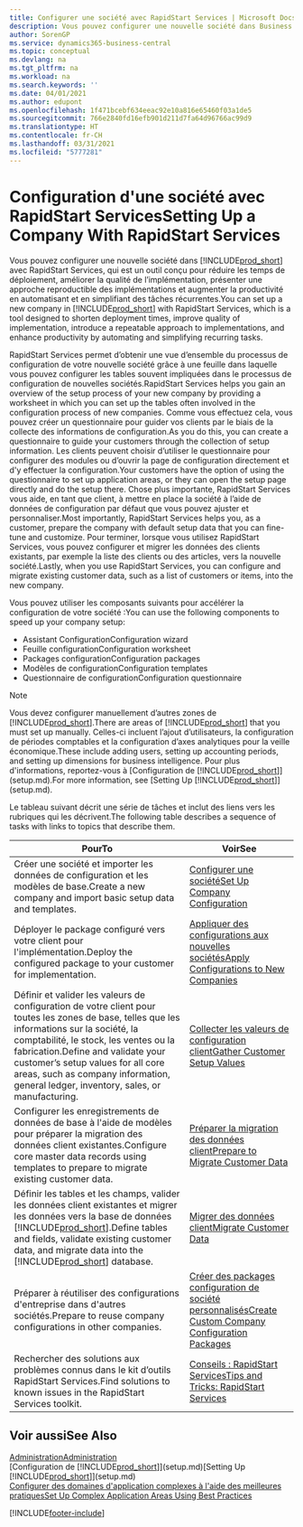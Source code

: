 ```yaml
---
title: Configurer une société avec RapidStart Services | Microsoft Docs
description: Vous pouvez configurer une nouvelle société dans Business Central avec RapidStart Services, qui est un outil conçu pour réduire les temps de déploiement, améliorer la qualité de l’implémentation, présenter une approche reproductible des implémentations et augmenter la productivité en automatisant et en simplifiant des tâches récurrentes.
author: SorenGP
ms.service: dynamics365-business-central
ms.topic: conceptual
ms.devlang: na
ms.tgt_pltfrm: na
ms.workload: na
ms.search.keywords: ''
ms.date: 04/01/2021
ms.author: edupont
ms.openlocfilehash: 1f471bcebf634eeac92e10a816e65460f03a1de5
ms.sourcegitcommit: 766e2840fd16efb901d211d7fa64d96766ac99d9
ms.translationtype: HT
ms.contentlocale: fr-CH
ms.lasthandoff: 03/31/2021
ms.locfileid: "5777281"
---
```

# <a name="setting-up-a-company-with-rapidstart-services"></a><span data-ttu-id="31db6-103">Configuration d'une société avec RapidStart Services</span><span class="sxs-lookup"><span data-stu-id="31db6-103">Setting Up a Company With RapidStart Services</span></span>
<span data-ttu-id="31db6-104">Vous pouvez configurer une nouvelle société dans [!INCLUDE[prod_short](includes/prod_short.md)] avec RapidStart Services, qui est un outil conçu pour réduire les temps de déploiement, améliorer la qualité de l’implémentation, présenter une approche reproductible des implémentations et augmenter la productivité en automatisant et en simplifiant des tâches récurrentes.</span><span class="sxs-lookup"><span data-stu-id="31db6-104">You can set up a new company in [!INCLUDE[prod_short](includes/prod_short.md)] with RapidStart Services, which is a tool designed to shorten deployment times, improve quality of implementation, introduce a repeatable approach to implementations, and enhance productivity by automating and simplifying recurring tasks.</span></span>  

<span data-ttu-id="31db6-105">RapidStart Services permet d’obtenir une vue d’ensemble du processus de configuration de votre nouvelle société grâce à une feuille dans laquelle vous pouvez configurer les tables souvent impliquées dans le processus de configuration de nouvelles sociétés.</span><span class="sxs-lookup"><span data-stu-id="31db6-105">RapidStart Services helps you gain an overview of the setup process of your new company by providing a worksheet in which you can set up the tables often involved in the configuration process of new companies.</span></span> <span data-ttu-id="31db6-106">Comme vous effectuez cela, vous pouvez créer un questionnaire pour guider vos clients par le biais de la collecte des informations de configuration.</span><span class="sxs-lookup"><span data-stu-id="31db6-106">As you do this, you can create a questionnaire to guide your customers through the collection of setup information.</span></span> <span data-ttu-id="31db6-107">Les clients peuvent choisir d’utiliser le questionnaire pour configurer des modules ou d’ouvrir la page de configuration directement et d'y effectuer la configuration.</span><span class="sxs-lookup"><span data-stu-id="31db6-107">Your customers have the option of using the questionnaire to set up application areas, or they can open the setup page directly and do the setup there.</span></span> <span data-ttu-id="31db6-108">Chose plus importante, RapidStart Services vous aide, en tant que client, à mettre en place la société à l’aide de données de configuration par défaut que vous pouvez ajuster et personnaliser.</span><span class="sxs-lookup"><span data-stu-id="31db6-108">Most importantly, RapidStart Services helps you, as a customer, prepare the company with default setup data that you can fine-tune and customize.</span></span> <span data-ttu-id="31db6-109">Pour terminer, lorsque vous utilisez RapidStart Services, vous pouvez configurer et migrer les données des clients existants, par exemple la liste des clients ou des articles, vers la nouvelle société.</span><span class="sxs-lookup"><span data-stu-id="31db6-109">Lastly, when you use RapidStart Services, you can configure and migrate existing customer data, such as a list of customers or items, into the new company.</span></span>

<span data-ttu-id="31db6-110">Vous pouvez utiliser les composants suivants pour accélérer la configuration de votre société :</span><span class="sxs-lookup"><span data-stu-id="31db6-110">You can use the following components to speed up your company setup:</span></span>  

-   <span data-ttu-id="31db6-111">Assistant Configuration</span><span class="sxs-lookup"><span data-stu-id="31db6-111">Configuration wizard</span></span>  
-   <span data-ttu-id="31db6-112">Feuille configuration</span><span class="sxs-lookup"><span data-stu-id="31db6-112">Configuration worksheet</span></span>  
-   <span data-ttu-id="31db6-113">Packages configuration</span><span class="sxs-lookup"><span data-stu-id="31db6-113">Configuration packages</span></span>  
-   <span data-ttu-id="31db6-114">Modèles de configuration</span><span class="sxs-lookup"><span data-stu-id="31db6-114">Configuration templates</span></span>  
-   <span data-ttu-id="31db6-115">Questionnaire de configuration</span><span class="sxs-lookup"><span data-stu-id="31db6-115">Configuration questionnaire</span></span>  

> [!Note]  
>  <span data-ttu-id="31db6-116">Vous devez configurer manuellement d’autres zones de [!INCLUDE[prod_short](includes/prod_short.md)].</span><span class="sxs-lookup"><span data-stu-id="31db6-116">There are areas of [!INCLUDE[prod_short](includes/prod_short.md)] that you must set up manually.</span></span> <span data-ttu-id="31db6-117">Celles-ci incluent l’ajout d’utilisateurs, la configuration de périodes comptables et la configuration d’axes analytiques pour la veille économique.</span><span class="sxs-lookup"><span data-stu-id="31db6-117">These include adding users, setting up accounting periods, and setting up dimensions for business intelligence.</span></span> <span data-ttu-id="31db6-118">Pour plus d'informations, reportez-vous à [Configuration de [!INCLUDE[prod_short](includes/prod_short.md)]](setup.md).</span><span class="sxs-lookup"><span data-stu-id="31db6-118">For more information, see [Setting Up [!INCLUDE[prod_short](includes/prod_short.md)]](setup.md).</span></span>

 <span data-ttu-id="31db6-119">Le tableau suivant décrit une série de tâches et inclut des liens vers les rubriques qui les décrivent.</span><span class="sxs-lookup"><span data-stu-id="31db6-119">The following table describes a sequence of tasks with links to topics that describe them.</span></span>

|<span data-ttu-id="31db6-120">**Pour**</span><span class="sxs-lookup"><span data-stu-id="31db6-120">**To**</span></span>|<span data-ttu-id="31db6-121">**Voir**</span><span class="sxs-lookup"><span data-stu-id="31db6-121">**See**</span></span>|  
|------------|-------------|  
|<span data-ttu-id="31db6-122">Créer une société et importer les données de configuration et les modèles de base.</span><span class="sxs-lookup"><span data-stu-id="31db6-122">Create a new company and import basic setup data and templates.</span></span>|[<span data-ttu-id="31db6-123">Configurer une société</span><span class="sxs-lookup"><span data-stu-id="31db6-123">Set Up Company Configuration</span></span>](admin-set-up-company-configuration.md)|  
|<span data-ttu-id="31db6-124">Déployer le package configuré vers votre client pour l'implémentation.</span><span class="sxs-lookup"><span data-stu-id="31db6-124">Deploy the configured package to your customer for implementation.</span></span>|[<span data-ttu-id="31db6-125">Appliquer des configurations aux nouvelles sociétés</span><span class="sxs-lookup"><span data-stu-id="31db6-125">Apply Configurations to New Companies</span></span>](admin-apply-configuration-to-new-companies.md)|
|<span data-ttu-id="31db6-126">Définir et valider les valeurs de configuration de votre client pour toutes les zones de base, telles que les informations sur la société, la comptabilité, le stock, les ventes ou la fabrication.</span><span class="sxs-lookup"><span data-stu-id="31db6-126">Define and validate your customer’s setup values for all core areas, such as company information, general ledger, inventory, sales, or manufacturing.</span></span>|[<span data-ttu-id="31db6-127">Collecter les valeurs de configuration client</span><span class="sxs-lookup"><span data-stu-id="31db6-127">Gather Customer Setup Values</span></span>](admin-gather-customer-setup-values.md)|  
|<span data-ttu-id="31db6-128">Configurer les enregistrements de données de base à l'aide de modèles pour préparer la migration des données client existantes.</span><span class="sxs-lookup"><span data-stu-id="31db6-128">Configure core master data records using templates to prepare to migrate existing customer data.</span></span>|[<span data-ttu-id="31db6-129">Préparer la migration des données client</span><span class="sxs-lookup"><span data-stu-id="31db6-129">Prepare to Migrate Customer Data</span></span>](admin-use-templates-to-prepare-customer-data-for-migration.md)|  
|<span data-ttu-id="31db6-130">Définir les tables et les champs, valider les données client existantes et migrer les données vers la base de données [!INCLUDE[prod_short](includes/prod_short.md)].</span><span class="sxs-lookup"><span data-stu-id="31db6-130">Define tables and fields, validate existing customer data, and migrate data into the [!INCLUDE[prod_short](includes/prod_short.md)] database.</span></span>|[<span data-ttu-id="31db6-131">Migrer des données client</span><span class="sxs-lookup"><span data-stu-id="31db6-131">Migrate Customer Data</span></span>](admin-migrate-customer-data.md)|
|<span data-ttu-id="31db6-132">Préparer à réutiliser des configurations d'entreprise dans d'autres sociétés.</span><span class="sxs-lookup"><span data-stu-id="31db6-132">Prepare to reuse company configurations in other companies.</span></span>|[<span data-ttu-id="31db6-133">Créer des packages configuration de société personnalisés</span><span class="sxs-lookup"><span data-stu-id="31db6-133">Create Custom Company Configuration Packages</span></span>](admin-how-to-create-custom-company-configuration-packages.md)|
|<span data-ttu-id="31db6-134">Rechercher des solutions aux problèmes connus dans le kit d’outils RapidStart Services.</span><span class="sxs-lookup"><span data-stu-id="31db6-134">Find solutions to known issues in the RapidStart Services toolkit.</span></span>|[<span data-ttu-id="31db6-135">Conseils : RapidStart Services</span><span class="sxs-lookup"><span data-stu-id="31db6-135">Tips and Tricks: RapidStart Services</span></span>](admin-tips-and-tricks-rapidstart-services.md)|  

## <a name="see-also"></a><span data-ttu-id="31db6-136">Voir aussi</span><span class="sxs-lookup"><span data-stu-id="31db6-136">See Also</span></span>  
[<span data-ttu-id="31db6-137">Administration</span><span class="sxs-lookup"><span data-stu-id="31db6-137">Administration</span></span>](admin-setup-and-administration.md)  
<span data-ttu-id="31db6-138">[Configuration de [!INCLUDE[prod_short](includes/prod_short.md)]](setup.md)</span><span class="sxs-lookup"><span data-stu-id="31db6-138">[Setting Up [!INCLUDE[prod_short](includes/prod_short.md)]](setup.md)</span></span>  
[<span data-ttu-id="31db6-139">Configurer des domaines d'application complexes à l'aide des meilleures pratiques</span><span class="sxs-lookup"><span data-stu-id="31db6-139">Set Up Complex Application Areas Using Best Practices</span></span>](set-up-complex-application-areas-using-best-practices.md)   


[!INCLUDE[footer-include](includes/footer-banner.md)]